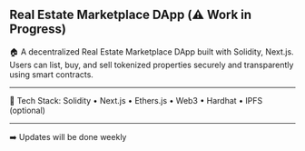 ## Real Estate Marketplace DApp (⚠️ Work in Progress)

🏠 A decentralized Real Estate Marketplace DApp built with Solidity, Next.js. Users can list, buy, and sell tokenized properties securely and transparently using smart contracts. 
 
--- 
    
🔧 Tech Stack: Solidity • Next.js • Ethers.js • Web3 • Hardhat • IPFS (optional)      
  
---     
 
 ➡️ Updates will be done weekly 
  
 
